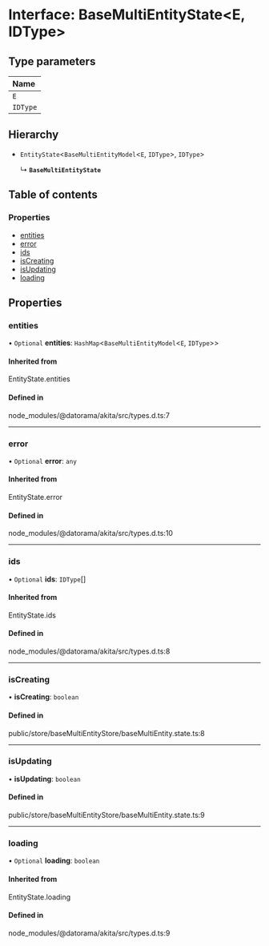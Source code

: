 # Interface: BaseMultiEntityState<E, IDType\>

## Type parameters

| Name |
| :------ |
| `E` |
| `IDType` |

## Hierarchy

- `EntityState`<`BaseMultiEntityModel`<`E`, `IDType`\>, `IDType`\>

  ↳ **`BaseMultiEntityState`**

## Table of contents

### Properties

- [entities](../wiki/BaseMultiEntityState#entities)
- [error](../wiki/BaseMultiEntityState#error)
- [ids](../wiki/BaseMultiEntityState#ids)
- [isCreating](../wiki/BaseMultiEntityState#iscreating)
- [isUpdating](../wiki/BaseMultiEntityState#isupdating)
- [loading](../wiki/BaseMultiEntityState#loading)

## Properties

### entities

• `Optional` **entities**: `HashMap`<`BaseMultiEntityModel`<`E`, `IDType`\>\>

#### Inherited from

EntityState.entities

#### Defined in

node_modules/@datorama/akita/src/types.d.ts:7

___

### error

• `Optional` **error**: `any`

#### Inherited from

EntityState.error

#### Defined in

node_modules/@datorama/akita/src/types.d.ts:10

___

### ids

• `Optional` **ids**: `IDType`[]

#### Inherited from

EntityState.ids

#### Defined in

node_modules/@datorama/akita/src/types.d.ts:8

___

### isCreating

• **isCreating**: `boolean`

#### Defined in

public/store/baseMultiEntityStore/baseMultiEntity.state.ts:8

___

### isUpdating

• **isUpdating**: `boolean`

#### Defined in

public/store/baseMultiEntityStore/baseMultiEntity.state.ts:9

___

### loading

• `Optional` **loading**: `boolean`

#### Inherited from

EntityState.loading

#### Defined in

node_modules/@datorama/akita/src/types.d.ts:9
